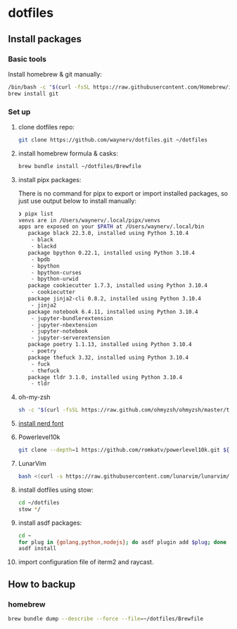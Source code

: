 # dotfiles

## Install packages

### Basic tools

Install homebrew & git manually:
```bash
/bin/bash -c "$(curl -fsSL https://raw.githubusercontent.com/Homebrew/install/HEAD/install.sh)"
brew install git 
```

### Set up

1. clone dotfiles repo:

    ```bash
    git clone https://github.com/waynerv/dotfiles.git ~/dotfiles 
    ```
2. install homebrew formula & casks:

    ```bash
    brew bundle install ~/dotfiles/Brewfile
    ```

3. install pipx packages:

    There is no command for pipx to export or import installed packages, so just use output below to install manually:
    ```bash
    ❯ pipx list
    venvs are in /Users/waynerv/.local/pipx/venvs
    apps are exposed on your $PATH at /Users/waynerv/.local/bin
       package black 22.3.0, installed using Python 3.10.4
        - black
        - blackd
       package bpython 0.22.1, installed using Python 3.10.4
        - bpdb
        - bpython
        - bpython-curses
        - bpython-urwid
       package cookiecutter 1.7.3, installed using Python 3.10.4
        - cookiecutter
       package jinja2-cli 0.8.2, installed using Python 3.10.4
        - jinja2
       package notebook 6.4.11, installed using Python 3.10.4
        - jupyter-bundlerextension
        - jupyter-nbextension
        - jupyter-notebook
        - jupyter-serverextension
       package poetry 1.1.13, installed using Python 3.10.4
        - poetry
       package thefuck 3.32, installed using Python 3.10.4
        - fuck
        - thefuck
       package tldr 3.1.0, installed using Python 3.10.4
        - tldr
    ```
 
4. oh-my-zsh
    ```bash
    sh -c "$(curl -fsSL https://raw.github.com/ohmyzsh/ohmyzsh/master/tools/install.sh)"
    ```

5. [install nerd font](https://github.com/romkatv/powerlevel10k/blob/master/README.md#meslo-nerd-font-patched-for-powerlevel10k)

6. Powerlevel10k
    ```bash
    git clone --depth=1 https://github.com/romkatv/powerlevel10k.git ${ZSH_CUSTOM:-$HOME/.oh-my-zsh/custom}/themes/powerlevel10k
    ```

7. LunarVim
    ```bash
    bash <(curl -s https://raw.githubusercontent.com/lunarvim/lunarvim/master/utils/installer/install.sh)
    ```

8. install dotfiles using stow:

    ```bash
    cd ~/dotfiles
    stow */
    ```

9. install asdf packages:

    ```bash
    cd ~
    for plug in {golang,python,nodejs}; do asdf plugin add $plug; done
    asdf install
    ```

10. import configuration file of iterm2 and raycast.

## How to backup

### homebrew

```bash
brew bundle dump --describe --force --file=~/dotfiles/Brewfile
```

